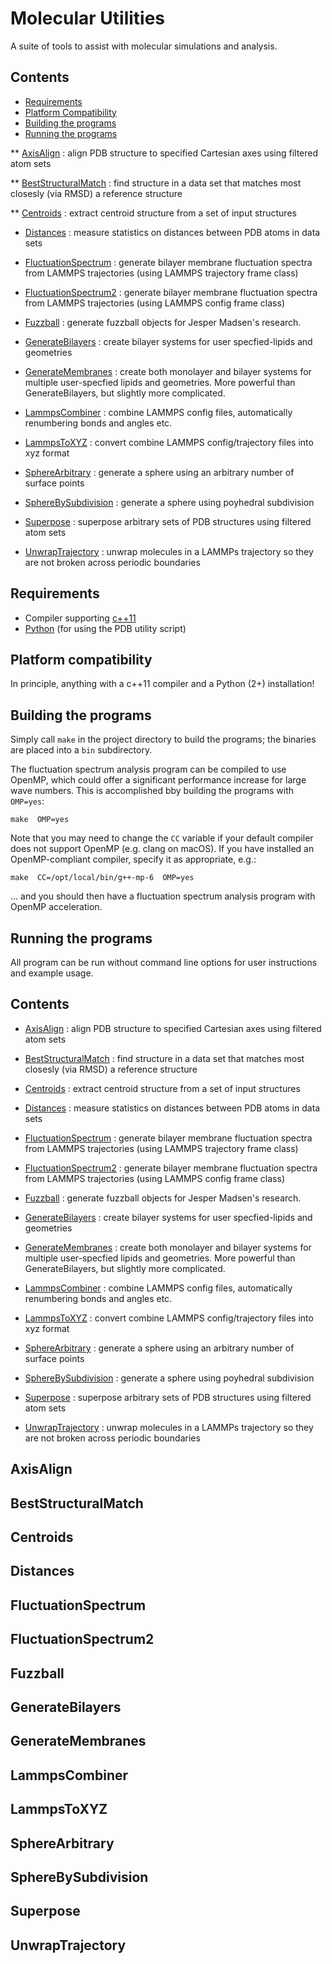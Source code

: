# Molecular Utilities

A suite of tools to assist with molecular simulations and analysis.

## Contents

* [Requirements](#Requirements)
* [Platform Compatibility](#Compatibility)
* [Building the programs](#Building)
* [Running the programs](#Running)

** [AxisAlign](#AxisAlign) : align PDB structure to specified Cartesian axes using filtered atom sets

** [BestStructuralMatch](#BestStructuralMatch) : find structure in a data set that matches most closesly (via RMSD) a reference structure

** [Centroids](#Centroids) : extract centroid structure from a set of input structures

* [Distances](#Distances) : measure statistics on distances between PDB atoms in data sets

* [FluctuationSpectrum](#FluctuationSpectrum) : generate bilayer membrane fluctuation spectra from LAMMPS trajectories (using LAMMPS trajectory frame class)

* [FluctuationSpectrum2](#FluctuationSpectrum2) : generate bilayer membrane fluctuation spectra from LAMMPS trajectories (using LAMMPS config frame class)

* [Fuzzball](#Fuzzball) : generate fuzzball objects for Jesper Madsen's research.

* [GenerateBilayers](#GenerateBilayers) : create bilayer systems for user specfied-lipids and geometries

* [GenerateMembranes](#GenerateMembranes) : create both monolayer and bilayer systems for multiple user-specfied lipids and geometries. More powerful than GenerateBilayers, but slightly more complicated.

* [LammpsCombiner](#LammpsCombiner) : combine LAMMPS config files, automatically renumbering bonds and angles etc.

* [LammpsToXYZ](#LammpsToXYZ) : convert combine LAMMPS config/trajectory files into xyz format

* [SphereArbitrary](#SphereArbitrary) : generate a sphere using an arbitrary number of surface points

* [SphereBySubdivision](#SphereBySubdivision) : generate a sphere using poyhedral subdivision

* [Superpose](#Superpose) : superpose arbitrary sets of PDB structures using filtered atom sets

* [UnwrapTrajectory](#UnwrapTrajectory) : unwrap molecules in a LAMMPs trajectory so they are not broken across periodic boundaries

## Requirements

* Compiler supporting [c++11](https://en.wikipedia.org/wiki/C%2B%2B11)
* [Python](https://www.python.org/) (for using the PDB utility script)

## Platform compatibility

In principle, anything with a c++11 compiler and a Python (2+) installation!

## Building the programs

Simply call `make` in the project directory to build the programs; the binaries are placed into a `bin` subdirectory.

The fluctuation spectrum analysis program can be compiled to use OpenMP, which could offer a significant performance increase for large wave numbers. This is accomplished bby building the programs with `OMP=yes`:

`make  OMP=yes`

Note that you may need to change the `CC` variable if your default compiler does not support OpenMP (e.g. clang on macOS). If you have installed an OpenMP-compliant compiler, specify it as appropriate, e.g.:

`make  CC=/opt/local/bin/g++-mp-6  OMP=yes`

... and you should then have a fluctuation spectrum analysis program with OpenMP acceleration.

## Running the programs

All program can be run without command line options for user instructions and example usage.

## Contents

* [AxisAlign](#AxisAlign) : align PDB structure to specified Cartesian axes using filtered atom sets

* [BestStructuralMatch](#BestStructuralMatch) : find structure in a data set that matches most closesly (via RMSD) a reference structure

* [Centroids](#Centroids) : extract centroid structure from a set of input structures

* [Distances](#Distances) : measure statistics on distances between PDB atoms in data sets

* [FluctuationSpectrum](#FluctuationSpectrum) : generate bilayer membrane fluctuation spectra from LAMMPS trajectories (using LAMMPS trajectory frame class)

* [FluctuationSpectrum2](#FluctuationSpectrum2) : generate bilayer membrane fluctuation spectra from LAMMPS trajectories (using LAMMPS config frame class)

* [Fuzzball](#Fuzzball) : generate fuzzball objects for Jesper Madsen's research.

* [GenerateBilayers](#GenerateBilayers) : create bilayer systems for user specfied-lipids and geometries

* [GenerateMembranes](#GenerateMembranes) : create both monolayer and bilayer systems for multiple user-specfied lipids and geometries. More powerful than GenerateBilayers, but slightly more complicated.

* [LammpsCombiner](#LammpsCombiner) : combine LAMMPS config files, automatically renumbering bonds and angles etc.

* [LammpsToXYZ](#LammpsToXYZ) : convert combine LAMMPS config/trajectory files into xyz format

* [SphereArbitrary](#SphereArbitrary) : generate a sphere using an arbitrary number of surface points

* [SphereBySubdivision](#SphereBySubdivision) : generate a sphere using poyhedral subdivision

* [Superpose](#Superpose) : superpose arbitrary sets of PDB structures using filtered atom sets

* [UnwrapTrajectory](#UnwrapTrajectory) : unwrap molecules in a LAMMPs trajectory so they are not broken across periodic boundaries




## <a name="AxisAlign"></a> AxisAlign

## <a name="AxisAlign"></a>BestStructuralMatch

## <a name="AxisAlign"></a>Centroids

## <a name="AxisAlign"></a>Distances

## <a name="AxisAlign"></a>FluctuationSpectrum

## <a name="AxisAlign"></a>FluctuationSpectrum2

## <a name="AxisAlign"></a>Fuzzball

## <a name="AxisAlign"></a>GenerateBilayers

## <a name="AxisAlign"></a>GenerateMembranes

## <a name="AxisAlign"></a>LammpsCombiner

## <a name="AxisAlign"></a>LammpsToXYZ

## <a name="AxisAlign"></a>SphereArbitrary

## <a name="AxisAlign"></a>SphereBySubdivision

## <a name="AxisAlign"></a>Superpose

## <a name="AxisAlign"></a>UnwrapTrajectory



